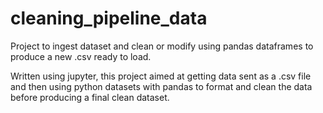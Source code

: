 # cleaning_pipeline_data
Project to ingest dataset and clean or modify using pandas dataframes to produce a new .csv ready to load.

Written using jupyter, this project aimed at getting data sent as a .csv file and then using python datasets with pandas to format and clean the data before producing a final clean dataset.
